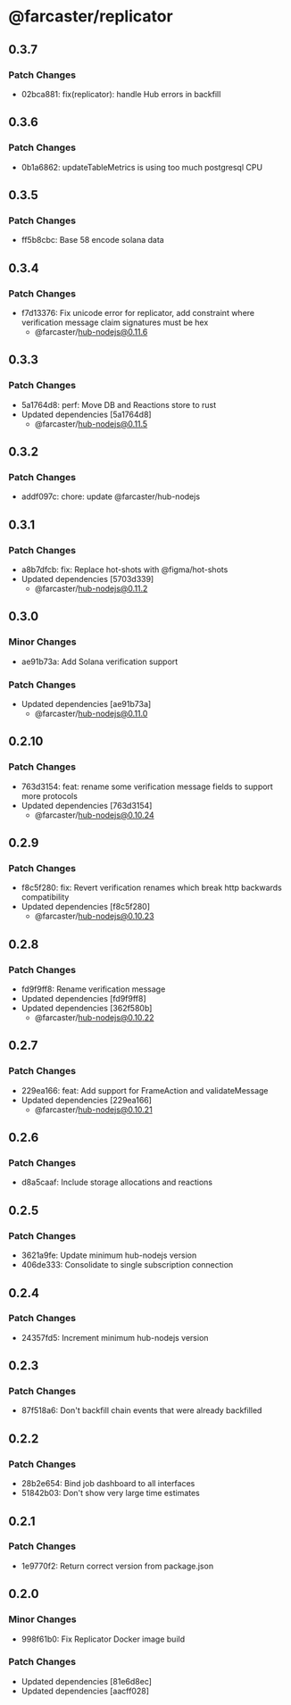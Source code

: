 # @farcaster/replicator

## 0.3.7

### Patch Changes

- 02bca881: fix(replicator): handle Hub errors in backfill

## 0.3.6

### Patch Changes

- 0b1a6862: updateTableMetrics is using too much postgresql CPU

## 0.3.5

### Patch Changes

- ff5b8cbc: Base 58 encode solana data

## 0.3.4

### Patch Changes

- f7d13376: Fix unicode error for replicator, add constraint where verification message claim signatures must be hex
  - @farcaster/hub-nodejs@0.11.6

## 0.3.3

### Patch Changes

- 5a1764d8: perf: Move DB and Reactions store to rust
- Updated dependencies [5a1764d8]
  - @farcaster/hub-nodejs@0.11.5

## 0.3.2

### Patch Changes

- addf097c: chore: update @farcaster/hub-nodejs

## 0.3.1

### Patch Changes

- a8b7dfcb: fix: Replace hot-shots with @figma/hot-shots
- Updated dependencies [5703d339]
  - @farcaster/hub-nodejs@0.11.2

## 0.3.0

### Minor Changes

- ae91b73a: Add Solana verification support

### Patch Changes

- Updated dependencies [ae91b73a]
  - @farcaster/hub-nodejs@0.11.0

## 0.2.10

### Patch Changes

- 763d3154: feat: rename some verification message fields to support more protocols
- Updated dependencies [763d3154]
  - @farcaster/hub-nodejs@0.10.24

## 0.2.9

### Patch Changes

- f8c5f280: fix: Revert verification renames which break http backwards compatibility
- Updated dependencies [f8c5f280]
  - @farcaster/hub-nodejs@0.10.23

## 0.2.8

### Patch Changes

- fd9f9ff8: Rename verification message
- Updated dependencies [fd9f9ff8]
- Updated dependencies [362f580b]
  - @farcaster/hub-nodejs@0.10.22

## 0.2.7

### Patch Changes

- 229ea166: feat: Add support for FrameAction and validateMessage
- Updated dependencies [229ea166]
  - @farcaster/hub-nodejs@0.10.21

## 0.2.6

### Patch Changes

- d8a5caaf: Include storage allocations and reactions

## 0.2.5

### Patch Changes

- 3621a9fe: Update minimum hub-nodejs version
- 406de333: Consolidate to single subscription connection

## 0.2.4

### Patch Changes

- 24357fd5: Increment minimum hub-nodejs version

## 0.2.3

### Patch Changes

- 87f518a6: Don't backfill chain events that were already backfilled

## 0.2.2

### Patch Changes

- 28b2e654: Bind job dashboard to all interfaces
- 51842b03: Don't show very large time estimates

## 0.2.1

### Patch Changes

- 1e9770f2: Return correct version from package.json

## 0.2.0

### Minor Changes

- 998f61b0: Fix Replicator Docker image build

### Patch Changes

- Updated dependencies [81e6d8ec]
- Updated dependencies [aacff028]
